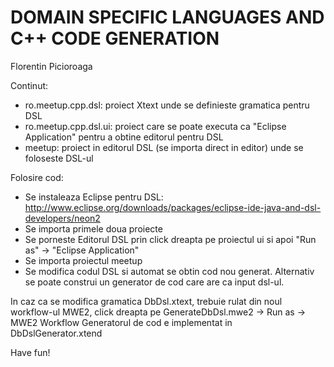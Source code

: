 # DOMAIN SPECIFIC LANGUAGES AND C++ CODE GENERATION
Florentin Picioroaga

Continut:
* ro.meetup.cpp.dsl: proiect Xtext unde se definieste gramatica pentru DSL
* ro.meetup.cpp.dsl.ui: proiect care se poate executa ca "Eclipse Application" pentru a obtine editorul pentru DSL
* meetup: proiect in editorul DSL (se importa direct in editor) unde se foloseste DSL-ul

Folosire cod:
* Se instaleaza Eclipse pentru DSL: http://www.eclipse.org/downloads/packages/eclipse-ide-java-and-dsl-developers/neon2
* Se importa primele doua proiecte
* Se porneste Editorul DSL prin click dreapta pe proiectul ui si apoi "Run as" -> "Eclipse Application"
* Se importa proiectul meetup
* Se modifica codul DSL si automat se obtin cod nou generat. Alternativ se poate construi un generator de cod care are ca input dsl-ul.

In caz ca se modifica gramatica DbDsl.xtext, trebuie rulat din noul workflow-ul MWE2, click dreapta pe GenerateDbDsl.mwe2 -> Run as -> MWE2 Workflow
Generatorul de cod e implementat in DbDslGenerator.xtend



Have fun!
